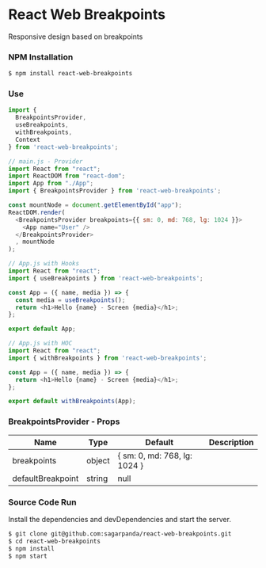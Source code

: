 # React Web Breakpoints
Responsive design based on breakpoints
### NPM Installation
```sh
$ npm install react-web-breakpoints
```
### Use
```javascript
import {
  BreakpointsProvider,
  useBreakpoints,
  withBreakpoints,
  Context
} from 'react-web-breakpoints';
```
```javascript
// main.js - Provider
import React from "react";
import ReactDOM from "react-dom";
import App from "./App";
import { BreakpointsProvider } from 'react-web-breakpoints';

const mountNode = document.getElementById("app");
ReactDOM.render(
  <BreakpointsProvider breakpoints={{ sm: 0, md: 768, lg: 1024 }}>
    <App name="User" />
  </BreakpointsProvider>
  , mountNode
);
```
```javascript
// App.js with Hooks
import React from "react";
import { useBreakpoints } from 'react-web-breakpoints';

const App = ({ name, media }) => {
  const media = useBreakpoints();
  return <h1>Hello {name} - Screen {media}</h1>;
};

export default App;
```
```javascript
// App.js with HOC
import React from "react";
import { withBreakpoints } from 'react-web-breakpoints';

const App = ({ name, media }) => {
  return <h1>Hello {name} - Screen {media}</h1>;
};

export default withBreakpoints(App);
```
### BreakpointsProvider - Props
| Name | Type | Default | Description |
| ---- | ---- | ------- | ----------- |
| breakpoints | object | { sm: 0, md: 768, lg: 1024 } | |
| defaultBreakpoint | string | null | |

### Source Code Run

Install the dependencies and devDependencies and start the server.

```sh
$ git clone git@github.com:sagarpanda/react-web-breakpoints.git
$ cd react-web-breakpoints
$ npm install
$ npm start
```
